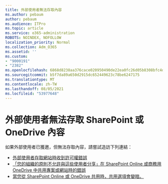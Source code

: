 ```yaml
---
title: 外部使用者無法存取內容
ms.author: pebaum
author: pebaum
ms.audience: ITPro
ms.topic: article
ms.service: o365-administration
ROBOTS: NOINDEX, NOFOLLOW
localization_priority: Normal
ms.collection: Adm_O365
ms.assetid: ''
ms.custom:
- "9000191"
- "2382"
ms.openlocfilehash: 6868d8238aa376cace020950490de22ea0fc26d05b8308bfc4d9e5f1fc992bf2
ms.sourcegitcommit: b5f7da89a650d2915dc652449623c78be6247175
ms.translationtype: MT
ms.contentlocale: zh-TW
ms.lasthandoff: 08/05/2021
ms.locfileid: "53977648"
---
```

# <a name="external-user-cannot-access-sharepoint-or-onedrive-content"></a>外部使用者無法存取 SharePoint 或 OneDrive 內容

如果外部使用者已獲邀，但無法存取內容，請嘗試造訪下列連結：

- [外部使用者存取網站時收到許可權錯誤](https://docs.microsoft.com/sharepoint/support/administration/access-denied-or-need-permission-error-sharepoint-online-or-onedrive-for-business)
- [「您的組織的原則不允許與這些使用者分享」在 SharePoint Online 或商務用 OneDrive 中共用專案或網站時的錯誤](https://docs.microsoft.com/sharepoint/support/administration/organization-policies-do-not-allow-you-to-share-with-users-error)
- [當您從 SharePoint Online 或 OneDrive 共用時，共用選項會變暗。](https://docs.microsoft.com/sharepoint/support/administration/sharing-options-grayed-out-when-sharing-from-sharepoint-online-or-onedrive)
